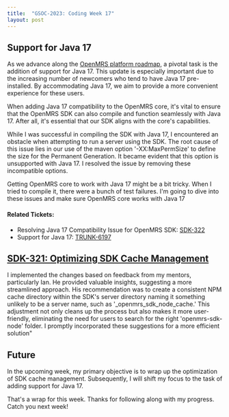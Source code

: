 ```yaml
---
title:  "GSOC-2023: Coding Week 17"
layout: post
---
```


## Support for Java 17

As we advance along the [OpenMRS platform roadmap](https://talk.openmrs.org/t/openmrs-platform-roadmap/38652/7), a pivotal task is the addition of support for Java 17. 
This update is especially important due to the increasing number of newcomers who tend to have Java 17 pre-installed. 
By accommodating Java 17, we aim to provide a more convenient experience for these users.









When adding Java 17 compatibility to the OpenMRS core, it's vital to ensure that the OpenMRS SDK can also compile and function seamlessly with Java 17.
After all, it's essential that our SDK aligns with the core's capabilities.

While I was successful in compiling the SDK with Java 17, I encountered an obstacle when attempting to run a server using the SDK. 
The root cause of this issue lies in our use of the maven option '-XX:MaxPermSize' to define the size for the Permanent Generation. 
It became evident that this option is unsupported with Java 17.  I resolved the issue by removing these incompatible options.

Getting OpenMRS core to work with Java 17 might be a bit tricky. 
When I tried to compile it, there were a bunch of test failures.
I'm going to dive into these issues and make sure OpenMRS core works with Java 17

#### Related Tickets:

* Resolving Java 17 Compatibility Issue for OpenMRS SDK: [SDK-322](https://issues.openmrs.org/browse/SDK-322)
* Support for Java 17: [TRUNK-6197](https://issues.openmrs.org/browse/TRUNK-6197)

## [SDK-321: Optimizing SDK Cache Management](https://issues.openmrs.org/browse/SDK-321)

I implemented the changes based on feedback from my mentors, particularly Ian. 
He provided valuable insights, suggesting a more streamlined approach. 
His recommendation was to create a consistent NPM cache directory within the SDK's server directory naming it something unlikely to be a server name, such as '_openmrs_sdk_node_cache.' 
This adjustment not only cleans up the process but also makes it more user-friendly, eliminating the need for users to search for the right 'openmrs-sdk-node' folder. 
I promptly incorporated these suggestions for a more efficient solution"

## Future

In the upcoming week, my primary objective is to wrap up the optimization of SDK cache management. Subsequently, I will shift my focus to the task of adding support for Java 17.

That's a wrap for this week. Thanks for following along with my progress. Catch you next week!
